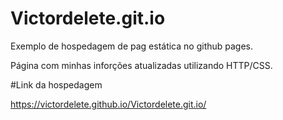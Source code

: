 # Victordelete.git.io
Exemplo de hospedagem de pag estática no github pages. 

Página com minhas inforções atualizadas utilizando HTTP/CSS.

#Link da hospedagem

https://victordelete.github.io/Victordelete.git.io/
